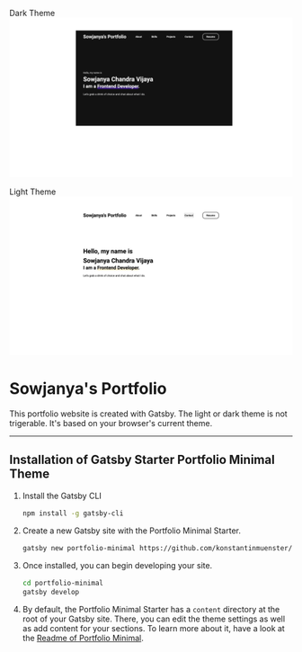 Dark Theme
<img src="portfolio1.png" alt="Gatsby Theme Portfolio Minimal Screenshot" width="700" />

Light Theme
<img src="portfolio2.png" alt="Gatsby Theme Portfolio Minimal Screenshot" width="700" />

# Sowjanya's Portfolio

This portfolio website is created with Gatsby. The light or dark theme is not trigerable. It's based on your browser's current theme.

---

## Installation of Gatsby Starter Portfolio Minimal Theme

1. Install the Gatsby CLI

   ```sh
   npm install -g gatsby-cli
   ```

2. Create a new Gatsby site with the Portfolio Minimal Starter.

   ```sh
   gatsby new portfolio-minimal https://github.com/konstantinmuenster/gatsby-starter-portfolio-minimal-theme
   ```

3. Once installed, you can begin developing your site.

   ```sh
   cd portfolio-minimal
   gatsby develop
   ```

4. By default, the Portfolio Minimal Starter has a `content` directory at the root of your Gatsby site. There, you can edit the theme settings as well as add content for your sections. To learn more about it, have a look at the [Readme of Portfolio Minimal](https://github.com/konstantinmuenster/gatsby-theme-portfolio-minimal/tree/main/gatsby-theme-portfolio-minimal#readme).
